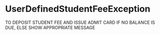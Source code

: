 # UserDefinedStudentFeeException
TO DEPOSIT STUDENT FEE AND ISSUE ADMIT CARD IF NO BALANCE IS DUE, ELSE SHOW APPROPRIATE MESSAGE
